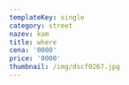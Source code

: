 ```yaml
---
templateKey: single
category: street
nazev: kam
title: where
cena: '0000'
price: '0000'
thumbnail: /img/dscf0267.jpg
---
```


